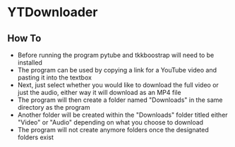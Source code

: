 # YTDownloader

## How To

- Before running the program pytube and tkkboostrap will need to be installed 
- The program can be used by copying a link for a YouTube video and pasting it into the textbox
- Next, just select whether you would like to download the full video or just the audio, either way it will download as an MP4 file
- The program will then create a folder named "Downloads" in the same directory as the program
- Another folder will be created within the "Downloads" folder titled either "Video" or "Audio" depending on what you choose to download
- The program will not create anymore folders once the designated folders exist
